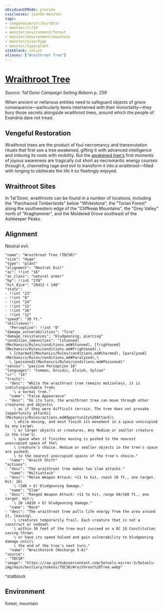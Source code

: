 ```yaml
---
obsidianUIMode: preview
cssclasses: json5e-monster
tags:
- compendium/src/5e/tdcsr
- monster/cr/14
- monster/environment/forest
- monster/environment/mountain
- monster/size/huge
- monster/type/plant
statblock: inline
aliases: ["Wraithroot Tree"]
---
```

# [Wraithroot Tree](Mechanics\bestiary\plant/wraithroot-tree-tdcsr.md)
*Source: Tal'Dorei Campaign Setting Reborn p. 259*  

When ancient or nefarious entities need to safeguard objects of grave consequence—particularly items intertwined with their immortality—they bury those secrets alongside wraithroot trees, around which the people of Exandria dare not tread.

## Vengeful Restoration

Wraithroot trees are the product of foul necromancy and transmutation rituals that first see a tree awakened, gifting it with advanced intelligence and imbuing its roots with mobility. But the [awakened tree's](Mechanics/bestiary/plant/awakened-tree.md) first moments of joyous awareness are tragically cut short as necromantic energy courses through it, channeling rage and evil to transform it into a wraithroot—filled with longing to obliterate the life it so fleetingly enjoyed.

## Wraithroot Sites

In Tal'Dorei, wraithroots can be found in a number of locations, including the "Parchwood Timberlands" below "Whitestone", the "Torian Forest" along the southwestern edge of the "Cliffkeep Mountains", the "Grey Valley" north of "Kraghammer", and the Moldered Grove southeast of the Ashkeeper Peaks.

## Alignment

Neutral evil.

```statblock
"name": "Wraithroot Tree (TDCSR)"
"size": "Huge"
"type": "plant"
"alignment": "Neutral Evil"
"ac": !!int "16"
"ac_class": "natural armor"
"hp": !!int "270"
"hit_dice": "20d12 + 140"
"stats":
- !!int "23"
- !!int "8"
- !!int "24"
- !!int "12"
- !!int "16"
- !!int "12"
"speed": "30 ft."
"skillsaves":
  "Perception": !!int "8"
"damage_vulnerabilities": "fire"
"damage_resistances": "bludgeoning, piercing"
"condition_immunities": "[stunned](Mechanics/Rules/conditions.md#Stunned), [frightened](Mechanics/Rules/conditions.md#Frightened),\
  \ [charmed](Mechanics/Rules/conditions.md#Charmed), [paralyzed](Mechanics/Rules/conditions.md#Paralyzed),\
  \ [poisoned](Mechanics/Rules/conditions.md#Poisoned)"
"senses": "passive Perception 18"
"languages": "Common, Druidic, Elvish, Sylvan"
"cr": "14"
"traits":
- "desc": "While the wraithroot tree remains motionless, it is indistinguishable from\
    \ a normal tree."
  "name": "False Appearance"
- "desc": "On its turn, the wraithroot tree can move through other creatures and objects\
    \ as if they were difficult terrain. The tree does not provoke [opportunity attacks](Mechanics/Rules/actions.md#Opportunity%20Attack)\
    \ while moving, and must finish its movement in a space unoccupied by any Large\
    \ or larger objects or creatures. Any Medium or smaller creature in the tree's\
    \ space when it finishes moving is pushed to the nearest unoccupied space of the\
    \ creature's choice. Medium or smaller objects in the tree's space are pushed\
    \ to the nearest unoccupied spaces of the tree's choice."
  "name": "Wraith Shift"
"actions":
- "desc": "The wraithroot tree makes two slam attacks."
  "name": "Multiattack"
- "desc": "Melee Weapon Attack: +11 to hit, reach 10 ft., one target. Hit: 16\
    \ (3d6 + 6) bludgeoning damage."
  "name": "Slam"
- "desc": "Ranged Weapon Attack: +11 to hit, range 60/180 ft., one target. Hit:\
    \ 28 (4d10 + 6) bludgeoning damage."
  "name": "Rock"
- "desc": "The wraithroot tree pulls life energy from the area around it, leaving\
    \ creatures temporarily frail. Each creature that is not a construct or undead\
    \ within 30 feet of the tree must succeed on a DC 16 Constitution saving throw\
    \ or have its speed halved and gain vulnerability to bludgeoning damage until\
    \ the end of the tree's next turn."
  "name": "Wraithstorm (Recharge 5-6)"
"source":
- "TDCSR"
"image": "https://raw.githubusercontent.com/5etools-mirror-3/5etools-img/main/bestiary/tokens/TDCSR/Wraithroot%20Tree.webp"
```
^statblock

## Environment

forest, mountain
